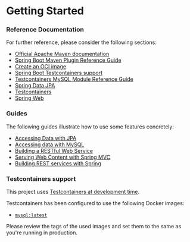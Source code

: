 # Getting Started

### Reference Documentation
For further reference, please consider the following sections:

* [Official Apache Maven documentation](https://maven.apache.org/guides/index.html)
* [Spring Boot Maven Plugin Reference Guide](https://docs.spring.io/spring-boot/docs/3.2.5/maven-plugin/reference/html/)
* [Create an OCI image](https://docs.spring.io/spring-boot/docs/3.2.5/maven-plugin/reference/html/#build-image)
* [Spring Boot Testcontainers support](https://docs.spring.io/spring-boot/docs/3.2.5/reference/html/features.html#features.testing.testcontainers)
* [Testcontainers MySQL Module Reference Guide](https://java.testcontainers.org/modules/databases/mysql/)
* [Spring Data JPA](https://docs.spring.io/spring-boot/docs/3.2.5/reference/htmlsingle/index.html#data.sql.jpa-and-spring-data)
* [Testcontainers](https://java.testcontainers.org/)
* [Spring Web](https://docs.spring.io/spring-boot/docs/3.2.5/reference/htmlsingle/index.html#web)

### Guides
The following guides illustrate how to use some features concretely:

* [Accessing Data with JPA](https://spring.io/guides/gs/accessing-data-jpa/)
* [Accessing data with MySQL](https://spring.io/guides/gs/accessing-data-mysql/)
* [Building a RESTful Web Service](https://spring.io/guides/gs/rest-service/)
* [Serving Web Content with Spring MVC](https://spring.io/guides/gs/serving-web-content/)
* [Building REST services with Spring](https://spring.io/guides/tutorials/rest/)

### Testcontainers support

This project uses [Testcontainers at development time](https://docs.spring.io/spring-boot/docs/3.2.5/reference/html/features.html#features.testing.testcontainers.at-development-time).

Testcontainers has been configured to use the following Docker images:

* [`mysql:latest`](https://hub.docker.com/_/mysql)

Please review the tags of the used images and set them to the same as you're running in production.

